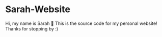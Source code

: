 # Sarah-Website
Hi, my name is Sarah 👋 
This is the source code for my personal website! 
Thanks for stopping by :)

